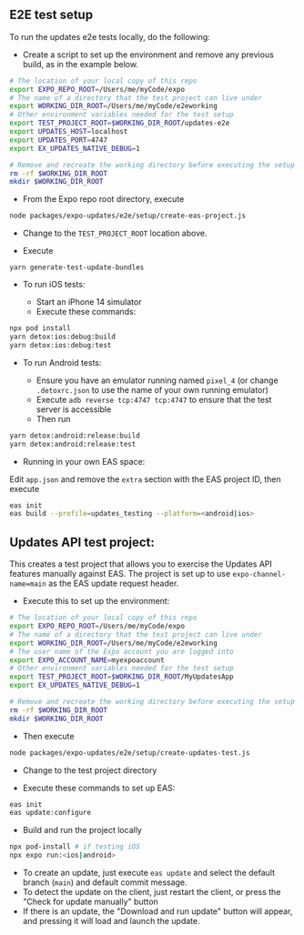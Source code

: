 ## E2E test setup

To run the updates e2e tests locally, do the following:

- Create a script to set up the environment and remove any previous build, as in the example below.

```bash
# The location of your local copy of this repo
export EXPO_REPO_ROOT=/Users/me/myCode/expo
# The name of a directory that the test project can live under
export WORKING_DIR_ROOT=/Users/me/myCode/e2eworking
# Other environment variables needed for the test setup
export TEST_PROJECT_ROOT=$WORKING_DIR_ROOT/updates-e2e
export UPDATES_HOST=localhost
export UPDATES_PORT=4747
export EX_UPDATES_NATIVE_DEBUG=1

# Remove and recreate the working directory before executing the setup
rm -rf $WORKING_DIR_ROOT
mkdir $WORKING_DIR_ROOT
```

- From the Expo repo root directory, execute

```bash
node packages/expo-updates/e2e/setup/create-eas-project.js
```

- Change to the `TEST_PROJECT_ROOT` location above.

- Execute

```
yarn generate-test-update-bundles
```

- To run iOS tests:

  - Start an iPhone 14 simulator
  - Execute these commands:

```bash
npx pod install
yarn detox:ios:debug:build
yarn detox:ios:debug:test
```

- To run Android tests:

  - Ensure you have an emulator running named `pixel_4` (or change `.detoxrc.json` to use the name of your own running emulator)
  - Execute `adb reverse tcp:4747 tcp:4747` to ensure that the test server is accessible
  - Then run

```bash
yarn detox:android:release:build
yarn detox:android:release:test
```

- Running in your own EAS space:

Edit `app.json` and remove the `extra` section with the EAS project ID, then execute

```bash
eas init
eas build --profile=updates_testing --platform=<android|ios>
```

## Updates API test project:

This creates a test project that allows you to exercise the Updates API features manually against EAS. The project is set up to use `expo-channel-name=main` as the EAS update request header.

- Execute this to set up the environment:

```bash
# The location of your local copy of this repo
export EXPO_REPO_ROOT=/Users/me/myCode/expo
# The name of a directory that the test project can live under
export WORKING_DIR_ROOT=/Users/me/myCode/e2eworking
# The user name of the Expo account you are logged into
export EXPO_ACCOUNT_NAME=myexpoaccount
# Other environment variables needed for the test setup
export TEST_PROJECT_ROOT=$WORKING_DIR_ROOT/MyUpdatesApp
export EX_UPDATES_NATIVE_DEBUG=1

# Remove and recreate the working directory before executing the setup
rm -rf $WORKING_DIR_ROOT
mkdir $WORKING_DIR_ROOT
```

- Then execute

```bash
node packages/expo-updates/e2e/setup/create-updates-test.js
```

- Change to the test project directory

- Execute these commands to set up EAS:

```bash
eas init
eas update:configure
```

- Build and run the project locally

```bash
npx pod-install # if testing iOS
npx expo run:<ios|android>
```

- To create an update, just execute `eas update` and select the default branch (`main`) and default commit message.
- To detect the update on the client, just restart the client, or press the "Check for update manually" button
- If there is an update, the "Download and run update" button will appear, and pressing it will load and launch the update.
